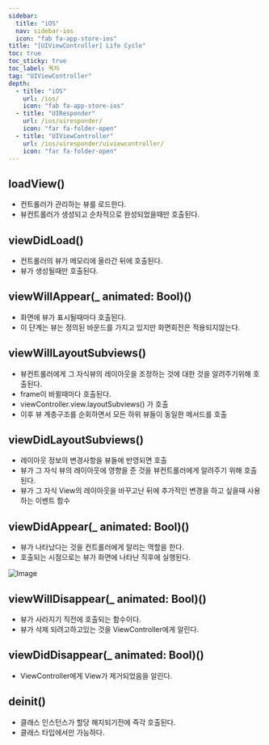 ```yaml
---
sidebar:
  title: "iOS"
  nav: sidebar-ios
  icon: "fab fa-app-store-ios"
title: "[UIViewController] Life Cycle"
toc: true
toc_sticky: true
toc_label: 목차
tag: "UIViewController"
depth: 
  - title: "iOS"
    url: /ios/
    icon: "fab fa-app-store-ios"
  - title: "UIResponder"
    url: /ios/uiresponder/
    icon: "far fa-folder-open"
  - title: "UIViewController"
    url: /ios/uiresponder/uiviewcontroller/
    icon: "far fa-folder-open"
---
```

## loadView()
- 컨트롤러가 관리하는 뷰를 로드한다.
- 뷰컨트롤러가 생성되고 순차적으로 완성되었을때만 호출된다.


## viewDidLoad()
- 컨트롤러의 뷰가 메모리에 올라간 뒤에 호출된다.
- 뷰가 생성될때만 호출된다.

## viewWillAppear(_ animated: Bool)()
- 화면에 뷰가 표시될때마다 호출된다. 
- 이 단계는 뷰는 정의된 바운드를 가지고 있지만 화면회전은 적용되지않는다.

## viewWillLayoutSubviews()
- 뷰컨트롤러에게 그 자식뷰의 레이아웃을 조정하는 것에 대한 것을 알려주기위해 호출된다. 
- frame이 바뀔때마다 호출된다.
- viewController.view.layoutSubviews() 가 호출
- 이후 뷰 계층구조를 순회하면서 모든 하위 뷰들이 동일한 메서드를 호출

## viewDidLayoutSubviews()
- 레이아웃 정보의 변경사항을 뷰들에 반영되면 호출
- 뷰가 그 자식 뷰의 레이아웃에 영향을 준 것을 뷰컨트롤러에게 알려주기 위해 호출된다. 
- 뷰가 그 자식 View의 레이아웃을 바꾸고난 뒤에 추가적인 변경을 하고 싶을때 사용하는 이벤트 함수


## viewDidAppear(_ animated: Bool)()
- 뷰가 나타났다는 것을 컨트롤러에게 알리는 역할을 한다. 
- 호출되는 시점으로는 뷰가 화면에 나타난 직후에 실행된다.

![Image](https://miro.medium.com/max/700/1*etDLgjBamDJoiaM3_hie9A.png)

## viewWillDisappear(_ animated: Bool)()
- 뷰가 사라지기 직전에 호출되는 함수이다. 
- 뷰가 삭제 되려고하고있는 것을 ViewController에게 알린다.

## viewDidDisappear(_ animated: Bool)()
- ViewController에게 View가 제거되었음을 알린다. 

## deinit()
- 클래스 인스턴스가 할당 해지되기전에 즉각 호출된다.
- 클래스 타입에서만 가능하다.
